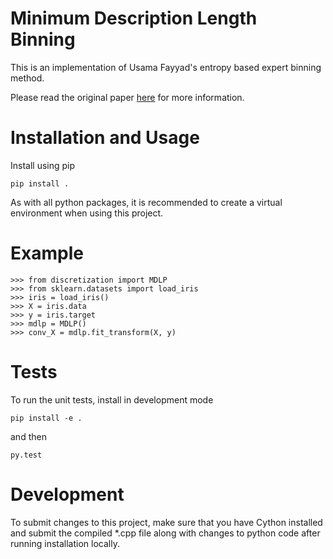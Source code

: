 # Minimum Description Length Binning

This is an implementation of Usama Fayyad's entropy based
expert binning method.

Please read the original paper
<a href="http://sci2s.ugr.es/keel/pdf/algorithm/congreso/fayyad1993.pdf">here</a>
for more information.

# Installation and Usage

Install using pip 

```
pip install .
```

As with all python packages, it is recommended to create a virtual environment
when using this project.

# Example

```
>>> from discretization import MDLP
>>> from sklearn.datasets import load_iris
>>> iris = load_iris()
>>> X = iris.data
>>> y = iris.target
>>> mdlp = MDLP()
>>> conv_X = mdlp.fit_transform(X, y)
```

# Tests

To run the unit tests, install in development mode

```
pip install -e .
```

and then

```
py.test
```

# Development

To submit changes to this project, make sure that you have Cython installed and
submit the compiled *.cpp file along with changes to python code after running
installation locally.
